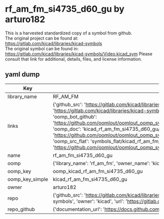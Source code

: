 # rf_am_fm_si4735_d60_gu by arturo182  
This is a harvested standardized copy of a symbol from github.  
The original project can be found at:  
https://gitlab.com/kicad/libraries/kicad-symbols  
The original symbol can be found in:
https://gitlab.com/kicad/libraries/kicad-symbols/Video.kicad_sym
Please consult that link for additional, details, files, and license information.  
## yaml dump  
| Key | Value |  
| --- | --- |  
| library_name | RF_AM_FM |  
| links | {'github_src': 'https://gitlab.com/kicad/libraries/kicad-symbols/Video.kicad_sym', 'github_src_repo': 'https://gitlab.com/kicad/libraries/kicad-symbols', 'oomp_bot': 'kicad_rf_am_fm_si4735_d60_gu/working', 'oomp_bot_github': 'https://github.com/oomlout/oomlout_oomp_symbol_bot/tree/main/kicad_rf_am_fm_si4735_d60_gu/working', 'oomp_doc': 'kicad_rf_am_fm_si4735_d60_gu/working', 'oomp_doc_github': 'https://github.com/oomlout/oomlout_oomp_symbol_doc/tree/main/kicad_rf_am_fm_si4735_d60_gu/working', 'oomp_src_flat': 'symbols_flat/kicad_rf_am_fm_si4735_d60_gu/working', 'oomp_src_flat_github': 'https://github.com/oomlout/oomlout_oomp_symbol_src/tree/main/kicad_rf_am_fm_si4735_d60_gu/working'} |  
| name | rf_am_fm_si4735_d60_gu |  
| oomp | {'library_name': 'rf_am_fm', 'owner_name': 'kicad', 'symbol_name': 'rf_am_fm_si4735_d60_gu'} |  
| oomp_key | oomp_kicad_rf_am_fm_si4735_d60_gu |  
| oomp_key_simple | kicad_rf_am_fm_si4735_d60_gu |  
| owner | arturo182 |  
| repo | {'github_src': 'https://gitlab.com/kicad/libraries/kicad-symbols/Video.kicad_sym', 'name': 'libraries/kicad-symbols', 'owner': 'kicad', 'url': 'https://gitlab.com/kicad/libraries/kicad-symbols'} |  
| repo_github | {'documentation_url': 'https://docs.github.com/rest/repos/repos#get-a-repository', 'message': 'Not Found'} |  


